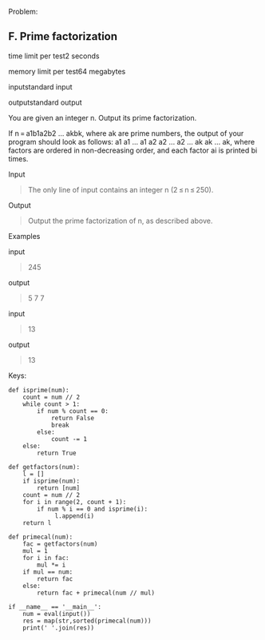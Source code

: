 Problem:
## F. Prime factorization
time limit per test2 seconds

memory limit per test64 megabytes

inputstandard input

outputstandard output

You are given an integer n. Output its prime factorization.

If n = a1b1a2b2 ... akbk, where ak are prime numbers, the output of your program should look as follows: a1 a1 ... a1 a2 a2 ... a2 ... ak ak ... ak, where factors are ordered in non-decreasing order, and each factor ai is printed bi times.

Input

> The only line of input contains an integer n (2 ≤ n ≤ 250).

Output

> Output the prime factorization of n, as described above.

Examples

input

> 245

output

> 5 7 7 

input

> 13

output

> 13 


Keys:
```
def isprime(num):
    count = num // 2
    while count > 1:
        if num % count == 0:
            return False
            break
        else:
            count -= 1
    else:
        return True

def getfactors(num):
    l = []
    if isprime(num):
        return [num]
    count = num // 2
    for i in range(2, count + 1):
        if num % i == 0 and isprime(i):
             l.append(i)
    return l

def primecal(num):
    fac = getfactors(num)
    mul = 1
    for i in fac:
        mul *= i
    if mul == num:
        return fac
    else:
        return fac + primecal(num // mul)

if __name__ == '__main__':
    num = eval(input())
    res = map(str,sorted(primecal(num)))
    print(' '.join(res))
```
